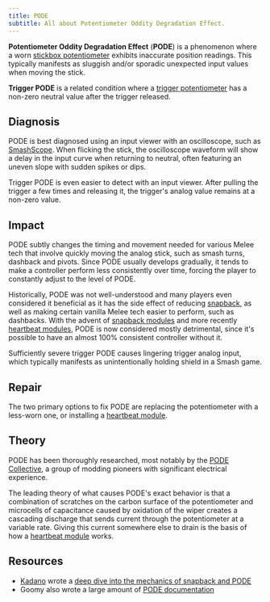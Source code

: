 ```yaml
---
title: PODE
subtitle: All about Potentiometer Oddity Degradation Effect.
---
```


**Potentiometer Oddity Degradation Effect** (**PODE**) is a phenomenon where a worn [stickbox potentiometer](/analogs-stick/stickbox-potentiometers) exhibits inaccurate position readings. This typically manifests as sluggish and/or sporadic unexpected input values when moving the stick.

**Trigger PODE** is a related condition where a [trigger potentiometer](/triggers#trigger-pode) has a non-zero neutral value after the trigger released.

## Diagnosis

PODE is best diagnosed using an input viewer with an oscilloscope, such as [SmashScope](https://goomwave.com/2020/06/28/smashscope-guide/). When flicking the stick, the oscilloscope waveform will show a delay in the input curve when returning to neutral, often featuring an uneven slope with sudden spikes or dips.

Trigger PODE is even easier to detect with an input viewer. After pulling the trigger a few times and releasing it, the trigger's analog value remains at a non-zero value.

## Impact

PODE subtly changes the timing and movement needed for various Melee tech that involve quickly moving the analog stick, such as smash turns, dashback and pivots. Since PODE usually develops gradually, it tends to make a controller perform less consistently over time, forcing the player to constantly adjust to the level of PODE.

Historically, PODE was not well-understood and many players even considered it beneficial as it has the side effect of reducing [snapback](/analog-sticks/thumbsticks#snapback), as well as making certain vanilla Melee tech easier to perform, such as dashbacks. With the advent of [snapback modules](/analog-sticks/stick-mods/snapback-module) and more recently [heartbeat modules](/analog-sticks/stick-mods/heartbeat-module), PODE is now considered mostly detrimental, since it's possible to have an almost 100% consistent controller without it.

Sufficiently severe trigger PODE causes lingering trigger analog input, which typically manifests as unintentionally holding shield in a Smash game.

## Repair

The two primary options to fix PODE are replacing the potentiometer with a less-worn one, or installing a [heartbeat module](/analog-sticks/stick-mods/heartbeat-module).

## Theory

PODE has been thoroughly researched, most notably by the [PODE Collective](https://x.com/podecollective), a group of modding pioneers with significant electrical experience.

The leading theory of what causes PODE's exact behavior is that a combination of scratches on the carbon surface of the potentiometer and microcells of capacitance caused by oxidation of the wiper creates a cascading discharge that sends current through the potentiometer at a variable rate. Giving this current somewhere else to drain is the basis of how a [heartbeat module](/analog-sticks/stick-mods/heartbeat-module) works.

## Resources

- [Kadano](https://dol-003.info/modders/kadano) wrote a [deep dive into the mechanics of snapback and PODE](https://sites.google.com/view/kadanosnapback/home)
- Goomy also wrote a large amount of [PODE documentation](https://docs.google.com/document/d/1qM5PvM0SSHaUtSu8COg24nm2Vri9GsTB3xCtSvAHamU)
